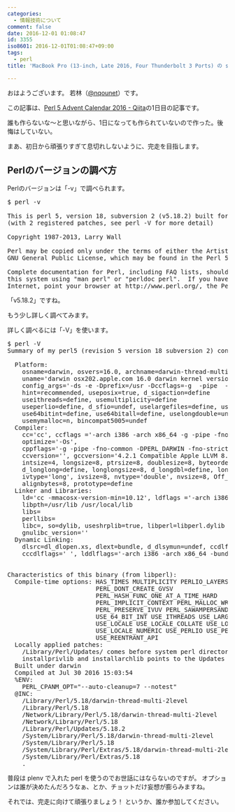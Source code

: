 ```yaml
---
categories:
  - 情報技術について
comment: false
date: 2016-12-01 01:08:47
id: 3355
iso8601: 2016-12-01T01:08:47+09:00
tags:
  - perl
title: 'MacBook Pro (13-inch, Late 2016, Four Thunderbolt 3 Ports) の system perl のバージョンを調べた'

---
```


<p>おはようございます。
若林（<a href="https://twitter.com/nqounet">@nqounet</a>）です。</p>

<p>この記事は、<a href="http://qiita.com/advent-calendar/2016/perl5">Perl 5 Advent Calendar 2016 - Qiita</a>の1日目の記事です。</p>

<p>誰も作らないな〜と思いながら、1日になっても作られていないので作った。後悔はしていない。</p>

<p>まあ、初日から頑張りすぎて息切れしないように、完走を目指します。</p>



<h2>Perlのバージョンの調べ方</h2>

<p>Perlのバージョンは「-v」で調べられます。</p>

<pre>
$ perl -v

This is perl 5, version 18, subversion 2 (v5.18.2) built for darwin-thread-multi-2level
(with 2 registered patches, see perl -V for more detail)

Copyright 1987-2013, Larry Wall

Perl may be copied only under the terms of either the Artistic License or the
GNU General Public License, which may be found in the Perl 5 source kit.

Complete documentation for Perl, including FAQ lists, should be found on
this system using "man perl" or "perldoc perl".  If you have access to the
Internet, point your browser at http://www.perl.org/, the Perl Home Page.
</pre>

<p>「v5.18.2」ですね。</p>

<p>もう少し詳しく調べてみます。</p>

<p>詳しく調べるには「-V」を使います。</p>

<pre>
$ perl -V
Summary of my perl5 (revision 5 version 18 subversion 2) configuration:

  Platform:
    osname=darwin, osvers=16.0, archname=darwin-thread-multi-2level
    uname='darwin osx202.apple.com 16.0 darwin kernel version 15.0.0: wed apr 6 00:55:38 pdt 2016; root:xnu-3247.1.106.2.8~1development_x86_64 x86_64 '
    config_args='-ds -e -Dprefix=/usr -Dccflags=-g  -pipe  -Dldflags= -Dman3ext=3pm -Duseithreads -Duseshrplib -Dinc_version_list=none -Dcc=cc'
    hint=recommended, useposix=true, d_sigaction=define
    useithreads=define, usemultiplicity=define
    useperlio=define, d_sfio=undef, uselargefiles=define, usesocks=undef
    use64bitint=define, use64bitall=define, uselongdouble=undef
    usemymalloc=n, bincompat5005=undef
  Compiler:
    cc='cc', ccflags ='-arch i386 -arch x86_64 -g -pipe -fno-common -DPERL_DARWIN -fno-strict-aliasing -fstack-protector',
    optimize='-Os',
    cppflags='-g -pipe -fno-common -DPERL_DARWIN -fno-strict-aliasing -fstack-protector'
    ccversion='', gccversion='4.2.1 Compatible Apple LLVM 8.0.0 (clang-800.0.34)', gccosandvers=''
    intsize=4, longsize=8, ptrsize=8, doublesize=8, byteorder=12345678
    d_longlong=define, longlongsize=8, d_longdbl=define, longdblsize=16
    ivtype='long', ivsize=8, nvtype='double', nvsize=8, Off_t='off_t', lseeksize=8
    alignbytes=8, prototype=define
  Linker and Libraries:
    ld='cc -mmacosx-version-min=10.12', ldflags ='-arch i386 -arch x86_64 -fstack-protector'
    libpth=/usr/lib /usr/local/lib
    libs=
    perllibs=
    libc=, so=dylib, useshrplib=true, libperl=libperl.dylib
    gnulibc_version=''
  Dynamic Linking:
    dlsrc=dl_dlopen.xs, dlext=bundle, d_dlsymun=undef, ccdlflags=' '
    cccdlflags=' ', lddlflags='-arch i386 -arch x86_64 -bundle -undefined dynamic_lookup -fstack-protector'


Characteristics of this binary (from libperl):
  Compile-time options: HAS_TIMES MULTIPLICITY PERLIO_LAYERS
                        PERL_DONT_CREATE_GVSV
                        PERL_HASH_FUNC_ONE_AT_A_TIME_HARD
                        PERL_IMPLICIT_CONTEXT PERL_MALLOC_WRAP
                        PERL_PRESERVE_IVUV PERL_SAWAMPERSAND USE_64_BIT_ALL
                        USE_64_BIT_INT USE_ITHREADS USE_LARGE_FILES
                        USE_LOCALE USE_LOCALE_COLLATE USE_LOCALE_CTYPE
                        USE_LOCALE_NUMERIC USE_PERLIO USE_PERL_ATOF
                        USE_REENTRANT_API
  Locally applied patches:
    /Library/Perl/Updates/<version> comes before system perl directories
    installprivlib and installarchlib points to the Updates directory
  Built under darwin
  Compiled at Jul 30 2016 15:03:54
  %ENV:
    PERL_CPANM_OPT="--auto-cleanup=7 --notest"
  @INC:
    /Library/Perl/5.18/darwin-thread-multi-2level
    /Library/Perl/5.18
    /Network/Library/Perl/5.18/darwin-thread-multi-2level
    /Network/Library/Perl/5.18
    /Library/Perl/Updates/5.18.2
    /System/Library/Perl/5.18/darwin-thread-multi-2level
    /System/Library/Perl/5.18
    /System/Library/Perl/Extras/5.18/darwin-thread-multi-2level
    /System/Library/Perl/Extras/5.18
    .
</pre>

<p>普段は plenv で入れた perl を使うのでお世話にはならないのですが。
オプションは誰が決めたんだろうなぁ、とか、チョットだけ妄想が膨らみますね。</p>

<p>それでは、完走に向けて頑張りましょう！
というか、誰か参加してください。</p>
    	